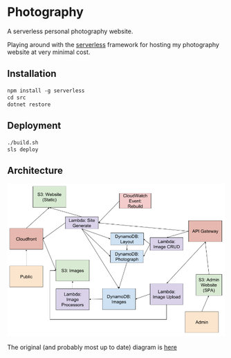 # Photography

A serverless personal photography website.

Playing around with the [serverless](https://github.com/serverless/serverless) framework for hosting my photography website at very minimal cost.

## Installation

```
npm install -g serverless
cd src
dotnet restore
```

## Deployment

```
./build.sh
sls deploy
```

## Architecture

![Architecture diagram](docs/arch.png)

The original (and probably most up to date) diagram is [here](https://docs.google.com/drawings/d/1bWO_n-EJH5N4NxZV0H3L5mgzImvndEI_i47nRyrZGTA/edit?usp=sharing)
